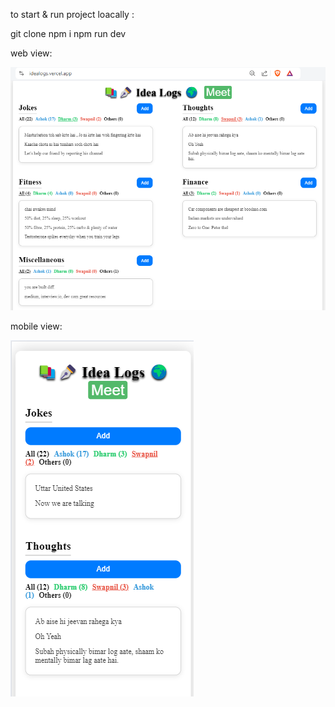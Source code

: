 to start & run project loacally : 

git clone 
npm i
npm run dev


web view:

![alt text](images/webview.png)

mobile view:

![alt text](images/mobileview.png)
